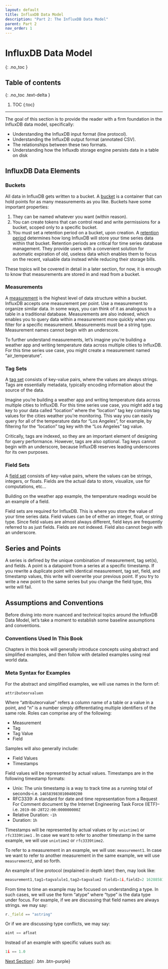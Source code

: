 ```yaml
---
layout: default
title: InfluxDB Data Model
description: "Part 2: The InfluxDB Data Model"
parent: Part 2
nav_order: 1
---
```


# InfluxDB Data Model
{: .no_toc }

## Table of contents
{: .no_toc .text-delta }

1. TOC
{:toc}

---
The goal of this section is to provide the reader with a firm foundation in the InfluxDB data model, specifically:

* Understanding the InfluxDB input format (line protocol).
* Understanding the InfluxDB output format (annotated CSV).
* The relationships between these two formats.
* Understanding how the Influxdb storage engine persists data in a table on disk


## InfluxDB Data Elements


### Buckets

All data in InfluxDB gets written to a bucket. A [bucket](https://docs.influxdata.com/influxdb/cloud/organizations/buckets/) is a container that can hold points for as many measurements as you like. Buckets have some important properties:



1. They can be named whatever you want (within reason).
2. You can create tokens that can control read and write permissions for a bucket, scoped only to a specific bucket.
3. You must set a retention period on a bucket, upon creation. A [retention period](https://docs.influxdata.com/influxdb/cloud/reference/glossary/#retention-period) determines how long InfluxDB will store your time series data within that bucket. Retention periods are critical for time series database management.  They provide users with a convenient solution for automatic expiration of old, useless data which enables them to focus on the recent, valuable data instead while reducing their storage bills. 

These topics will be covered in detail in a later section, for now, it is enough to know that measurements are stored in and read from a bucket.


### Measurements

A [measurement](https://docs.influxdata.com/influxdb/v2.0/reference/syntax/line-protocol/#measurement) is the highest level of data structure within a bucket. InfluxDB accepts one measurement per point. Use a measurement to organize similar data.  In some ways, you can think of it as analogous to a table in a traditional database. Measurements are also indexed, which enables you to query data within a measurement more quickly when you filter for a specific measurement. Measurements must be a string type.  Measurement names cannot begin with an underscore.

To further understand measurements,  let’s imagine you’re building a weather app and writing temperature data across multiple cities to InfluxDB. For this time series use case, you might create a measurement named “air_temperature”. 


### Tag Sets

A [tag set](https://docs.influxdata.com/influxdb/v2.0/reference/syntax/line-protocol/#tag-set) consists of key-value pairs, where the values are always strings. Tags are essentially metadata, typically encoding information about the source of the data. 

Imagine you’re building a weather app and writing temperature data across multiple cities to InfluxDB. For this time series use case, you might add a tag key to your data called “location” where the “location” tag key contains tag values for the cities weather you’re monitoring. This way you can easily query for all of the temperature data for “Los Angeles”, for example, by filtering for the “location” tag key with the “Los Angeles” tag value. 

Critically, tags are indexed, so they are an important element of designing for query performance. However, tags are also optional. Tag keys cannot begin with an underscore, because InfluxDB reserves leading underscores for its own purposes. 


### Field Sets

A [field set](https://docs.influxdata.com/influxdb/v2.0/reference/syntax/line-protocol/#field-set) consists of key-value pairs, where the values can be strings, integers, or floats. Fields are the actual data to store, visualize, use for computations, etc...

Building on the weather app example, the temperature readings would be an example of a field.

Field sets are required for InfluxDB. This is where you store the value of your time series data. Field values can be of either an integer, float, or string type. Since field values are almost always different, field keys are frequently referred to as just fields. Fields are not indexed. Field also cannot begin with an underscore. 


## Series and Points

A series is defined by the unique combination of measurement, tag set(s), and fields. A point is a datapoint from a series at a specific timestamp. If you rewrite a duplicate point with identical measurement, tag set, field, and timestamp values, this write will overwrite your previous point. If you try to write a new point to the same series but you change the field type, this write will fail. 


## Assumptions and Conventions 

Before diving into more nuanced and technical topics around the InfluxDB Data Model, let’s take a moment to establish some baseline assumptions and conventions.  


### Conventions Used In This Book

Chapters in this book will generally introduce concepts using abstract and simplified examples, and then follow with detailed examples using real world data.


### Meta Syntax for Examples

For the abstract and simplified examples, we will use names in the form of:


```
attributeorvaluen
```


Where “attributeorvalue” refers a column name of a table or a value in a point, and “n” is a number simply differentiating multiple identifiers of the same role. Roles can comprise any of the following:



* Measurement
* Tag
* Tag Value
* Field

Samples will also generally include:



* Field Values
* Timestamps

Field values will be represented by actual values. Timestamps are in the following timestamp formats:



* Unix: The unix timestamp is a way to track time as a running total of seconds–i.e. `1465839830100400200`
* RFC3339: A standard for date and time representation from a Request For Comment document by the Internet Engineering Task Force (IETF)–​​i.e. `2019-08-28T22:00:000000000Z`
* Relative Duration: -`1h`
* Duration: `1h`

Timestamps will be represented by actual values or by `unixtime1` or `rfc3339time1` . In case we want to refer to another timestamp in the same example, we will use `unixtime2` or `rfc3339time2`.

To refer to a measurement in an example, we will use: `measurement1`. In case we want to refer to another measurement in the same example, we will use `measurement2`, and so forth.

An example of line protocol (explained in depth later) then, may look like:


```js
measurement1,tag1=tagvalule1,tag2=tagvalue2 field1=1i,field2=2 1628858104
```


From time to time an example may be focused on understanding a type. In such cases, we will use the form “atype” where “type” is the data type under focus. For example, if we are discussing that field names are always strings. we may say:


```js
r._field == "astring"
```


Or if we are discussing type conflicts, we may say:


```js
aint == afloat
```


Instead of an example with specific values such as:


```js
1i == 1.0
```

[Next Section]({{site.url}}/docs/part-2/input-format-vs-output-format){: .btn .btn-purple}